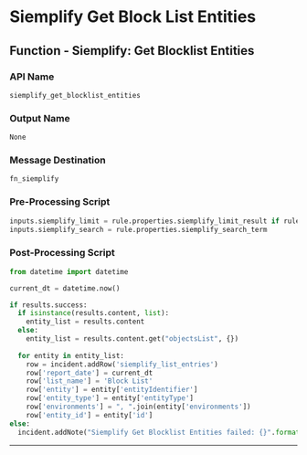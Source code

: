 <!--
    DO NOT MANUALLY EDIT THIS FILE
    THIS FILE IS AUTOMATICALLY GENERATED WITH resilient-sdk codegen
    Generated with resilient-sdk v52.0.0.0.1053
-->

# Siemplify Get Block List Entities

## Function - Siemplify: Get Blocklist Entities

### API Name
`siemplify_get_blocklist_entities`

### Output Name
`None`

### Message Destination
`fn_siemplify`

### Pre-Processing Script
```python
inputs.siemplify_limit = rule.properties.siemplify_limit_result if rule.properties.siemplify_limit_result else 100
inputs.siemplify_search = rule.properties.siemplify_search_term 
```

### Post-Processing Script
```python
from datetime import datetime

current_dt = datetime.now()

if results.success:
  if isinstance(results.content, list):
    entity_list = results.content
  else:
    entity_list = results.content.get("objectsList", {})
    
  for entity in entity_list:
    row = incident.addRow('siemplify_list_entries')
    row['report_date'] = current_dt
    row['list_name'] = 'Block List'
    row['entity'] = entity['entityIdentifier']
    row['entity_type'] = entity['entityType']
    row['environments'] = ", ".join(entity['environments'])
    row['entity_id'] = entity['id']
else:
  incident.addNote("Siemplify Get Blocklist Entities failed: {}".format(results.reason))

```

---

